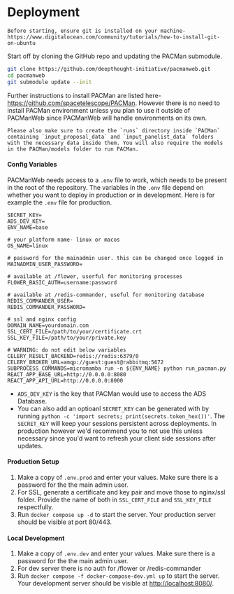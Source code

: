 # Deployment

```{note}
Before starting, ensure git is installed on your machine-
https://www.digitalocean.com/community/tutorials/how-to-install-git-on-ubuntu 
```

Start off by cloning the GitHub repo and updating the PACMan submodule.
```bash
git clone https://github.com/deepthought-initiative/pacmanweb.git
cd pacmanweb
git submodule update --init
```
Further instructions to install PACMan are listed here- https://github.com/spacetelescope/PACMan. However there is no need to install PACMan environment unless you plan to use it outside of PACManWeb since PACManWeb will handle environments on its own.

```{note}
Please also make sure to create the `runs` directory inside `PACMan` containing `input_proposal_data` and `input_panelist_data` folders with the necessary data inside them. You will also require the models in the PACMan/models folder to run PACMan.
```

#### Config Variables
PACManWeb needs access to a `.env` file to work, which needs to be present in the root of the repository. 
The variables in the `.env` file depend on whether you want to deploy in production or in development. Here is for example the `.env` file for production.

```env
SECRET_KEY=
ADS_DEV_KEY=
ENV_NAME=base

# your platform name- linux or macos
OS_NAME=linux

# password for the mainadmin user. this can be changed once logged in
MAINADMIN_USER_PASSWORD=

# available at /flower, userful for monitoring processes
FLOWER_BASIC_AUTH=username:password

# available at /redis-commander, useful for monitoring database
REDIS_COMMANDER_USER=
REDIS_COMMANDER_PASSWORD=

# ssl and nginx config
DOMAIN_NAME=yourdomain.com
SSL_CERT_FILE=/path/to/your/certificate.crt
SSL_KEY_FILE=/path/to/your/private.key

# WARNING: do not edit below variables
CELERY_RESULT_BACKEND=redis://redis:6379/0
CELERY_BROKER_URL=amqp://guest:guest@rabbitmq:5672
SUBPROCESS_COMMANDS=micromamba run -n ${ENV_NAME} python run_pacman.py
REACT_APP_BASE_URL=http://0.0.0.0:8080
REACT_APP_API_URL=http://0.0.0.0:8000

``` 
- `ADS_DEV_KEY` is the key that PACMan would use to access the ADS Database. 
- You can also add an optioanl `SECRET_KEY` can be generated with by running `python -c 'import secrets; print(secrets.token_hex())'`. The `SECRET_KEY` will keep your sessions persistent across deployments. In production however we'd recommend you to not use this unless necessary since you'd want to refresh your client side sessions after updates.

#### Production Setup
1. Make a copy of `.env.prod` and enter your values. Make sure there is a password for the the main admin user.
2. For SSL, generate a certificate and key pair and move those to nginx/ssl folder. Provide the name of both in `SSL_CERT_FILE` and `SSL_KEY_FILE` respectfully.
3. Run `docker compose up -d` to start the server. Your production server should be visible at port 80/443. 

#### Local Development
1. Make a copy of `.env.dev` and enter your values. Make sure there is a password for the the main admin user.
2. For dev server there is no auth for /flower or /redis-commander
3. Run `docker compose -f docker-compose-dev.yml up` to start the server. Your development server should be visible at [http://localhost:8080/](http://localhost:8080/). 

